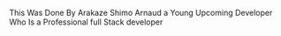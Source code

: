 This Was Done By Arakaze Shimo Arnaud a Young Upcoming Developer Who Is a Professional full Stack developer 
